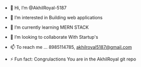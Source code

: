 - 👋 Hi, I’m @AkhilRoyal-5187
- 👀 I’m interested in Building web applications
- 🌱 I’m currently learning MERN STACK
- 💞️ I’m looking to collaborate With Startup's
- 📫 To reach me ... 8985114785, akhilroyal5187@gmail.com
  
- ⚡ Fun fact: Congrulactions You are in the AkhilRoyal git repo 

<!---
AkhilRoyal-5187/AkhilRoyal-5187 is a ✨ special ✨ repository because its `README.md` (this file) appears on your GitHub profile.
You can click the Preview link to take a look at your changes.
--->
